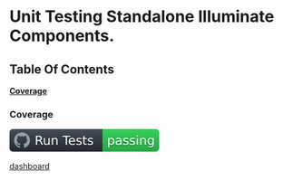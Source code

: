 # Unit Testing Standalone Illuminate Components.

## Table Of Contents

**[Coverage](#Coverage)**

### Coverage

[![Code Coverage](/img/badge.svg 'Badge')](https://github.com/repack4php/)

[dashboard](https://htmlpreview.github.io/?https://github.com/repack4php/testing-illuminate/coverage/dashboard.html)
